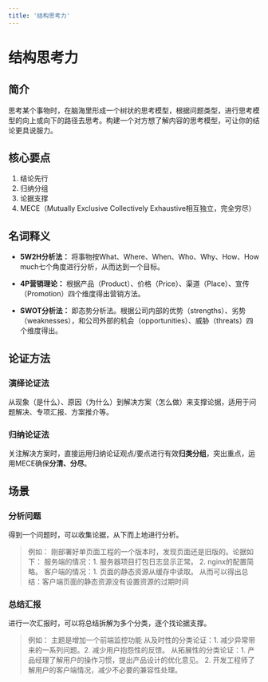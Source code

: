 ```yaml
---
title: '结构思考力'
---
```


# 结构思考力

## 简介

思考某个事物时，在脑海里形成一个树状的思考模型，根据问题类型，进行思考模型的向上或向下的路径去思考。构建一个对方想了解内容的思考模型，可让你的结论更具说服力。

## 核心要点

1. 结论先行
2. 归纳分组
3. 论据支撑
4. MECE（Mutually Exclusive Collectively Exhaustive相互独立，完全穷尽）

## 名词释义

- **5W2H分析法：** 将事物按What、Where、When、Who、Why、How、How much七个角度进行分析，从而达到一个目标。

- **4P营销理论：** 根据产品（Product）、价格（Price）、渠道（Place）、宣传（Promotion）四个维度得出营销方法。

- **SWOT分析法：** 即态势分析法。根据公司内部的优势（strengths）、劣势（weaknesses），和公司外部的机会（opportunities）、威胁（threats）四个维度得出。

## 论证方法

### 演绎论证法

从现象（是什么）、原因（为什么）到解决方案（怎么做）来支撑论据，适用于问题解决、专项汇报、方案推介等。

### 归纳论证法

关注解决方案时，直接运用归纳论证观点/要点进行有效**归类分组**，突出重点，运用MECE确保**分清、分尽**。

## 场景

### 分析问题

得到一个问题时，可以收集论据，从下而上地进行分析。

> 例如：
> 刚部署好单页面工程的一个版本时，发现页面还是旧版的。论据如下：
> 服务端的情况：1. 服务器项目打包日志显示正常。 2. nginx的配置简略。
> 客户端的情况：1. 页面的静态资源从缓存中读取。
> 从而可以得出总结：客户端页面的静态资源没有设置资源的过期时间

### 总结汇报

进行一次汇报时，可以将总结拆解为多个分类，逐个找论据支撑。

> 例如：
> 主题是增加一个前端监控功能
> 从及时性的分类论证：1. 减少异常带来的一系列问题。2. 减少用户抱怨性的反馈。
> 从拓展性的分类论证：1. 产品经理了解用户的操作习惯，提出产品设计的优化意见。 2. 开发工程师了解用户的客户端情况，减少不必要的兼容性处理。
